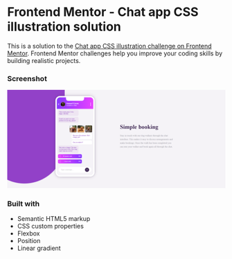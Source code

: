 # Frontend Mentor - Chat app CSS illustration solution

This is a solution to the [Chat app CSS illustration challenge on Frontend Mentor](https://www.frontendmentor.io/challenges/chat-app-css-illustration-O5auMkFqY). Frontend Mentor challenges help you improve your coding skills by building realistic projects. 


### Screenshot

![Screenshot](./chat-app-css.png)

### Built with

- Semantic HTML5 markup
- CSS custom properties
- Flexbox
- Position
- Linear gradient